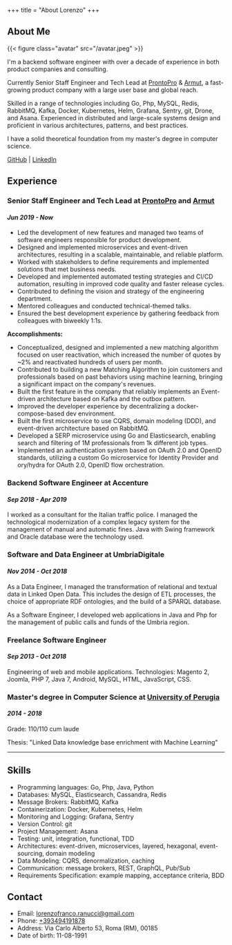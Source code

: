 +++
title = "About Lorenzo"
+++

## About Me

{{< figure class="avatar" src="/avatar.jpeg" >}}

I'm a backend software engineer with over a decade of experience in both product companies and consulting.

Currently Senior Staff Engineer and Tech Lead at [ProntoPro](https://prontopro.it) & [Armut](https://armut.com), a
fast-growing product company with a large user base and global reach.

Skilled in a range of technologies including Go, Php, MySQL, Redis, RabbitMQ, Kafka, Docker,
Kubernetes, Helm, Grafana, Sentry, git, Drone, and Asana. Experienced in distributed and large-scale systems design and
proficient in various architectures, patterns, and best practices.

I have a solid theoretical foundation from my master's degree in computer science.

[GitHub](https://github.com/lorenzoranucci) | [LinkedIn](https://www.linkedin.com/in/lorenzo-franco-ranucci-859416b2/)

## Experience

### Senior Staff Engineer and Tech Lead at [ProntoPro](https://prontopro.it) and [Armut](https://armut.com)

#### _Jun 2019 - Now_

- Led the development of new features and managed two teams of software engineers responsible for product development.
- Designed and implemented microservices and event-driven architectures, resulting in a scalable, maintainable, and
  reliable platform.
- Worked with stakeholders to define requirements and implemented solutions that met business needs.
- Developed and implemented automated testing strategies and CI/CD automation, resulting in improved code quality and
  faster release cycles.
- Contributed to defining the vision and strategy of the engineering department.
- Mentored colleagues and conducted technical-themed talks.
- Ensured the best development experience by gathering feedback from colleagues with biweekly 1:1s.

**Accomplishments:**

- Conceptualized, designed and implemented a new matching algorithm focused on user reactivation, which increased the
  number of quotes by ~2% and reactivated hundreds of users per month.
- Contributed to building a new Matching Algorithm to join customers and professionals based on past behaviors using
  machine learning, bringing a significant impact on the company's revenues.
- Built the first feature in the company that reliably implements an Event-driven architecture based on Kafka and the
  outbox pattern.
- Improved the developer experience by decentralizing a docker-compose-based dev environment.
- Built the first microservice to use CQRS, domain modeling (DDD), and event-driven architecture based on
  RabbitMQ.
- Developed a SERP microservice using Go and Elasticsearch, enabling search and filtering of 1M professionals from 1k
  different job types.
- Implemented an authentication system based on OAuth 2.0 and OpenID standards, utilizing a custom Go microservice for
  Identity Provider and ory/hydra for OAuth 2.0, OpenID flow orchestration.

### Backend Software Engineer at Accenture

#### _Sep 2018 - Apr 2019_

I worked as a consultant for the Italian traffic police. I managed the technological modernization of a complex legacy
system for the management of manual and automatic fines. Java with Swing framework and Oracle database were the
technology used.

### Software and Data Engineer at UmbriaDigitale

#### _Nov 2014 - Oct 2018_

As a Data Engineer, I managed the transformation of relational and textual data in Linked Open Data. This includes the
design of ETL processes, the choice of appropriate RDF ontologies, and the build of a SPARQL database.

As a Software Engineer, I developed web applications in Java and Php for the management of public calls and funds of the
Umbria region.

### Freelance Software Engineer

#### _Sep 2013 - Oct 2018_

Engineering of web and mobile applications.
Technologies: Magento 2, Joomla, PHP 7, Java 7, Android, MySQL, HTML, JavaScript, CSS.

### Master's degree in Computer Science at [University of Perugia](https://www.unipg.it/)

#### _2014 - 2018_

Grade: 110/110 cum laude

Thesis: "Linked Data knowledge base enrichment with Machine Learning"

---

## Skills

- Programming languages: Go, Php, Java, Python
- Databases: MySQL, Elasticsearch, Cassandra, Redis
- Message Brokers: RabbitMQ, Kafka
- Containerization: Docker, Kubernetes, Helm
- Monitoring and Logging: Grafana, Sentry
- Version Control: git
- Project Management: Asana
- Testing: unit, integration, functional, TDD
- Architectures: event-driven, microservices, layered, hexagonal, event-sourcing, domain modeling
- Data Modeling: CQRS, denormalization, caching
- Communication: message brokers, REST, GraphQL, Pub/Sub
- Requirements Specification: example mapping, acceptance criteria, BDD

## Contact

* Email: [lorenzofranco.ranucci@gmail.com](mailto:lorenzofranco.ranucci@gmail.com)
* Phone: [+393494191878](tel:+393494191878)
* Address: Via Carlo Alberto 53, Roma (RM), 00185
* Date of birth: 11-08-1991
